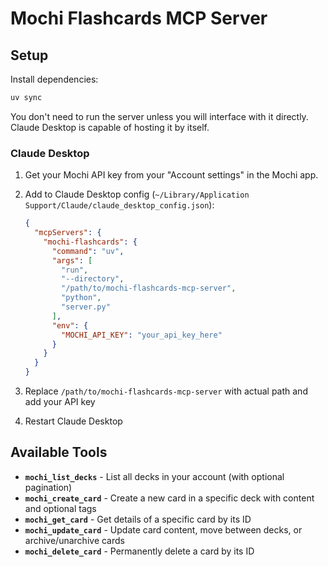 # Mochi Flashcards MCP Server

## Setup

Install dependencies:
```bash
uv sync
```

You don't need to run the server unless you will interface with it directly. Claude Desktop is capable of hosting it by itself.

### Claude Desktop

1. Get your Mochi API key from your "Account settings" in the Mochi app.

2. Add to Claude Desktop config (`~/Library/Application Support/Claude/claude_desktop_config.json`):
   ```json
   {
     "mcpServers": {
       "mochi-flashcards": {
         "command": "uv",
         "args": [
           "run",
           "--directory",
           "/path/to/mochi-flashcards-mcp-server",
           "python",
           "server.py"
         ],
         "env": {
           "MOCHI_API_KEY": "your_api_key_here"
         }
       }
     }
   }
   ```

3. Replace `/path/to/mochi-flashcards-mcp-server` with actual path and add your API key

4. Restart Claude Desktop

## Available Tools

- **`mochi_list_decks`** - List all decks in your account (with optional pagination)
- **`mochi_create_card`** - Create a new card in a specific deck with content and optional tags
- **`mochi_get_card`** - Get details of a specific card by its ID
- **`mochi_update_card`** - Update card content, move between decks, or archive/unarchive cards
- **`mochi_delete_card`** - Permanently delete a card by its ID